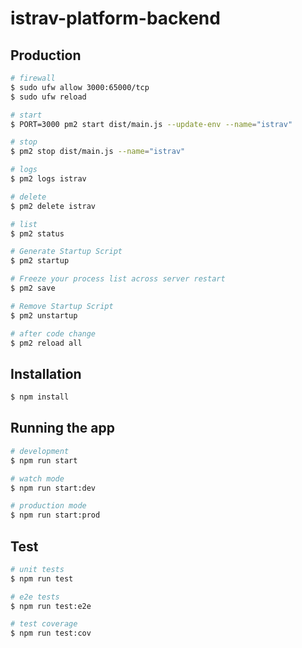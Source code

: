 istrav-platform-backend
========

## Production
```bash
# firewall
$ sudo ufw allow 3000:65000/tcp
$ sudo ufw reload

# start
$ PORT=3000 pm2 start dist/main.js --update-env --name="istrav"

# stop
$ pm2 stop dist/main.js --name="istrav"

# logs
$ pm2 logs istrav

# delete
$ pm2 delete istrav

# list
$ pm2 status

# Generate Startup Script
$ pm2 startup

# Freeze your process list across server restart
$ pm2 save

# Remove Startup Script
$ pm2 unstartup

# after code change
$ pm2 reload all
```

## Installation

```bash
$ npm install
```

## Running the app

```bash
# development
$ npm run start

# watch mode
$ npm run start:dev

# production mode
$ npm run start:prod
```

## Test

```bash
# unit tests
$ npm run test

# e2e tests
$ npm run test:e2e

# test coverage
$ npm run test:cov
```